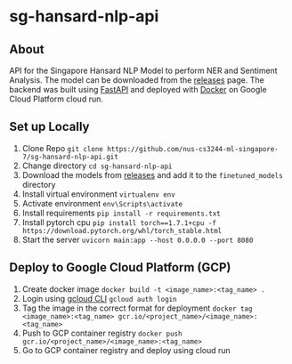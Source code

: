 # sg-hansard-nlp-api

## About
API for the Singapore Hansard NLP Model to perform NER and Sentiment Analysis. The model can be downloaded from the [releases](https://github.com/nus-cs3244-ml-singapore-7/singapore-hansard-nlp/releases/tag/sentiment-ner) page. 
The backend was built using [FastAPI](https://fastapi.tiangolo.com/) and deployed with [Docker](https://www.docker.com/) on Google Cloud Platform cloud run.  

## Set up Locally
1. Clone Repo `git clone https://github.com/nus-cs3244-ml-singapore-7/sg-hansard-nlp-api.git`
2. Change directory `cd sg-hansard-nlp-api`
3. Download the models from [releases](https://github.com/nus-cs3244-ml-singapore-7/singapore-hansard-nlp/releases/tag/sentiment-ner) and add it to the `finetuned_models` directory
4. Install virtual environment `virtualenv env`
5. Activate environment  `env\Scripts\activate`
6. Install requirements `pip install -r requirements.txt`
7. Install pytorch cpu `pip install torch==1.7.1+cpu -f https://download.pytorch.org/whl/torch_stable.html`
8. Start the server `uvicorn main:app --host 0.0.0.0 --port 8080`

## Deploy to Google Cloud Platform (GCP)
1. Create docker image `docker build -t <image_name>:<tag_name> .`
1. Login using [gcloud CLI](https://cloud.google.com/sdk/docs/install) `gcloud auth login`
2. Tag the image in the correct format for deployment `docker tag <image_name>:<tag_name> gcr.io/<project_name>/<image_name>:<tag_name>`
3. Push to GCP container registry `docker push gcr.io/<project_name>/<image_name>:<tag_name>`
4. Go to GCP container registry and deploy using cloud run


